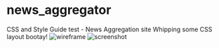 # news_aggregator
CSS and Style Guide test - News Aggregation site
Whipping some CSS layout bootay!
![wireframe](newsAgg.jpg)
![screenshot](martin-ryan.github.com/news_aggregator/news_aggregator.png)
